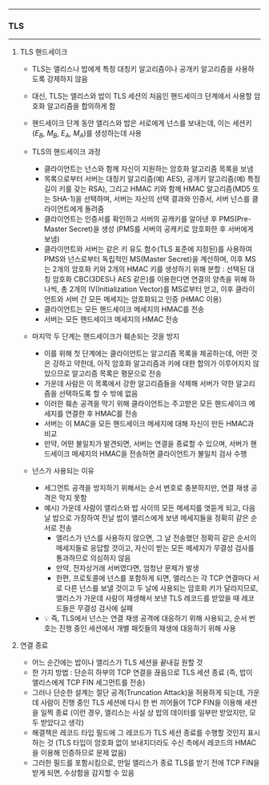 ----
### TLS
----
1. TLS 핸드세이크
   - TLS는 앨리스나 밥에게 특정 대칭키 알고리즘이나 공개키 알고리즘을 사용하도록 강제하지 않음
   - 대신, TLS는 앨리스와 밥이 TLS 세션의 처음인 핸드세이크 단계에서 사용할 암호화 알고리즘을 합의하게 함
   - 핸드세이크 단계 동안 앨리스와 밥은 서로에게 넌스를 보내는데, 이는 세션키 ($E_{B}$, $M_{B}$, $E_{A}$, $M_{A}$)를 생성하는데 사용
   - TLS의 핸드세이크 과정
     + 클라이언트는 넌스와 함께 자신이 지원하는 암호화 알고리즘 목록을 보냄
     + 목록으로부터 서버는 대칭키 알고리즘(예) AES), 공개키 알고리즘(예) 특정 길이 키를 갖는 RSA), 그리고 HMAC 키와 함께 HMAC 알고리즘(MD5 또는 SHA-1)을 선택하며, 서버는 자신의 선택 결과와 인증서, 서버 넌스를 클라이언트에게 돌려줌
     + 클라이언트는 인증서를 확인하고 서버의 공캐키를 알아낸 후 PMS(Pre-Master Secret)을 생성 (PMS를 서버의 공캐키로 암호화한 후 서버에게 보냄)
     + 클라이언트와 서버는 같은 키 유도 함수(TLS 표준에 지정된)를 사용하여 PMS와 넌스로부터 독립적인 MS(Master Secret)을 계산하며, 이후 MS는 2개의 암호화 키와 2개의 HMAC 키를 생성하기 위해 분할 : 선택된 대칭 암호화 CBC(3DES나 AES 같은)를 이용한다면 연결의 양측을 위해 하나씩, 총 2개의 IV(Initialization Vector)를 MS로부터 얻고, 이후 클라이언트와 서버 간 모든 메세지는 암호화되고 인증 (HMAC 이용)
     + 클라이언트는 모든 핸드세이크 메세지의 HMAC를 전송
     + 서버는 모든 핸드세이크 메세지의 HMAC 전송

   - 마지막 두 단계는 핸드세이크가 훼손되는 것을 방지
     + 이를 위해 첫 단계에는 클라이언트는 알고리즘 목록을 제공하는데, 어떤 것은 강하고 약한데, 아직 암호화 알고리즘과 키에 대한 합의가 이루어지지 않았으므로 알고리즘 목록은 평문으로 전송
     + 가운데 사람은 이 목록에서 강한 알고리즘들을 삭제해 서버가 약한 알고리즘을 선택하도록 할 수 밖에 없음
     + 이러한 훼손 공격을 막기 위해 클라이언트는 주고받은 모든 핸드세이크 메세지를 연결한 후 HMAC를 전송
     + 서버는 이 MAC을 모든 핸드세이크 메세지에 대해 자신이 만든 HMAC과 비교
     + 만약, 어떤 불일치가 발견되면, 서버는 연결을 종료할 수 있으며, 서버가 핸드세이크 메세지의 HMAC을 전송하면 클라이언트가 불일치 검사 수행

   - 넌스가 사용되는 이유
     + 세그먼트 공격을 방지하기 위해서는 순서 번호로 충분하지만, 연결 재생 공격은 막지 못함
     + 예시) 가운데 사람이 앨리스와 밥 사이의 모든 메세지를 엿듣게 되고, 다음 날 밥으로 가장하여 전날 밥이 앨리스에게 보낸 메세지들을 정확히 같은 순서로 전송
       * 앨리스가 넌스를 사용하지 않으면, 그 날 전송했던 정확히 같은 순서의 메세지들로 응답할 것이고, 자신이 받는 모든 메세지가 무결성 검사를 통과하므로 의심하지 않음
       * 만약, 전자상거래 서버였다면, 엄청난 문제가 발생
       * 한편, 프로토콜에 넌스를 포함하게 되면, 앨리스는 각 TCP 연결마다 서로 다른 넌스를 보낼 것이고 두 날에 사용되는 암호화 키가 달라지므로, 앨리스가 가운데 사람이 재생해서 보낸 TLS 레코드를 받았을 때 레코드들은 무결성 검사에 실패
     + 💡 즉, TLS에서 넌스는 연결 재생 공격에 대응하기 위해 사용되고, 순서 번호는 진행 중인 세션에서 개별 패킷들의 재생에 대응하기 위해 사용

2. 연결 종료
   - 어느 순간에는 밥이나 앨리스가 TLS 세션을 끝내길 원할 것
   - 한 가지 방법 : 단순히 하부의 TCP 연결을 끊음으로 TLS 세션 종료 (즉, 밥이 앨리스에게 TCP FIN 세그먼트를 전송)
   - 그러나 단순한 설계는 절단 공격(Truncation Attack)을 허용하게 되는데, 가운데 사람이 진행 중인 TLS 세션에 다시 한 번 끼어들어 TCP FIN을 이용해 세션을 일찍 종료 (이런 경우, 앨리스는 사실 상 밥의 데이터를 일부만 받았지만, 모두 받았다고 생각)
   - 해결책은 레코드 타입 필드에 그 레코드가 TLS 세션 종료를 수행할 것인지 표시하는 것 (TLS 타입이 암호화 없이 보내지더라도 수신 측에서 레코드의 HMAC을 이용해 인증하므로 문제 없음)
   - 그러한 필드를 포함시킴으로, 만일 앨리스가 종료 TLS를 받기 전에 TCP FIN을 받게 되면, 수상함을 감지할 수 있음
